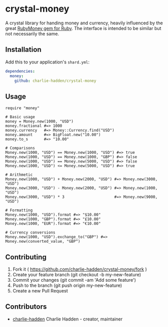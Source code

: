 # crystal-money

A crystal library for handing money and currency, heavily influenced by the
great [RubyMoney gem for Ruby](https://github.com/RubyMoney/money). The
interface is intended to be similar but not necessarily the same.


## Installation

Add this to your application's `shard.yml`:

```yaml
dependencies:
  money:
    github: charlie-hadden/crystal-money
```


## Usage

```crystal
require "money"

# Basic usage
money = Money.new(1000, "USD")
money.fractional #=> 1000
money.currency   #=> Money::Currency.find("USD")
money.amount     #=> BigFloat.new("10.00")
money.to_s       #=> "10.00"

# Comparisons
Money.new(1000, "USD") == Money.new(1000, "USD") #=> true
Money.new(1000, "USD") == Money.new(1000, "GBP") #=> false
Money.new(1000, "USD") == Money.new(5000, "USD") #=> false
Money.new(1000, "USD") <= Money.new(5000, "USD") #=> true

# Arithmetic
Money.new(1000, "USD") + Money.new(2000, "USD") #=> Money.new(3000, "USD")
Money.new(3000, "USD") - Money.new(2000, "USD") #=> Money.new(1000, "USD")
Money.new(3000, "USD") * 3                      #=> Money.new(9000, "USD")

# Formatting
Money.new(1000, "USD").format #=> "$10.00"
Money.new(1000, "GBP").format #=> "£10.00"
Money.new(1000, "EUR").format #=> "€10.00"

# Currency conversions
Money.new(1000, "USD").exchange_to("GBP") #=> Money.new(converted_value, "GBP")
```


## Contributing

1. Fork it ( https://github.com/charlie-hadden/crystal-money/fork )
2. Create your feature branch (git checkout -b my-new-feature)
3. Commit your changes (git commit -am 'Add some feature')
4. Push to the branch (git push origin my-new-feature)
5. Create a new Pull Request

## Contributors

- [charlie-hadden](https://github.com/charlie-hadden) Charlie Hadden - creator, maintainer
